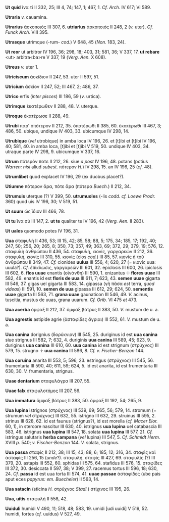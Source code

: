 **Ut quid** ἵνα τί II 332, 25; III 4, 74; 147, 1; 467, 1. *Cf. Arch.* IV
617; VI 589.

**Utraria** *v.* cauamina.

**Utrarius** ἀσκοποιός III 307, 6. **utriarius** ἀσκοποιός II 248, 2
(*v.* uter). *Cf. Funck Arch.* VIII 395.

**Utrasque** utrimque (-rum- *cod.*) V 648, 45 (*Non.* 183, 24).

**Ut reor** ut arbitror IV 196, 36; 298, 18; 403, 31; 581, 36; V 337,
17. **ut rebare** \<ut\> arbitra\<ba\>re V 337, 19 (*Verg. Aen.* X
608).

**Utreus** *v.* uter 1.

**Utriciscum** ἀσκίδιον II 247, 53. uter II 597, 51.

**Utricium** ἀσκίον II 247, 52; III 467, 2; 486, 37.

**Utrico** erfis (*inter pisces*) III 186, 59 (*v.* urtica).

**Utrimque** ἑκατέρωθεν II 288, 48. *V.* uterque.

**Utroque** ἑκατέρωσε II 288, 49.

**Utrubi** παρ' ὁπότερον II 212, 35. ὁποτέρωθι II 385, 60. ἑκατέρωθι III
467, 3; 486, 50. ubique, undique IV 403, 33. ubicumque IV 298, 14.

**Utrubique** (*vel* utrobique) in amba loca IV 196, 26. et [t]ibi et
[t]ibi IV 196, 40; 581, 40. in amba loca, [t]ibi et [t]ibi V 519,
50. undique IV 403, 34. utraque parte IV 298, 9. ubicumque V 337, 16.

**Utrum** πότερόν ποτε II 212, 26. siue *a post* IV 196, 48. potans
(potius *Warren: nisi* aliud *subest.* πότερον *H.*) IV 298, 15. an IV
196, 25 (*cf.* 48).

**Utrumlibet** quod explacet IV 196, 29 (ex duobus placet?).

**Utiumne** πότερον ἄρα, πότε ἄρα (πότερα *Buech.*) II 212, 34.

**Utrumuis** uterque (?) V 399, 50. **utrumuoles** (-lis *codd. cf.
Loewe Prodr.* 360) quod uis IV 196, 30; V 519, 51.

**Ut suum** ὡς ἴδιον III 466, 78.

**Ut tu** ἵνα σύ III 147, 2. **ut te** qualiter te IV 196, 42 (*Verg.*
*Aen.* II 283).

**Ut uales** quomodo potes IV 196, 31.

**Uua** σταφυλή II 436, 53; III 15, 42; 85, 58; 88, 5; 175, 34; 185, 17;
192, 40; 247, 50; 256, 20; 265, 8; 350, 73; 357, 49; 363, 69; 372, 29;
379, 19; 576, 12. σταφυλὴ ἀνθρώπου II 436, 54. σταφυλή, κιονίς,
γαργαρεών II 212, 36. σταφυλή, κιονίς III 310, 55. κιονίς (cios *cod.*)
III 85, 57. κιονὶς ἡ τοῦ ἀνθρώπου II 349, 47. *Cf.* cionides **uulua**
III 556, 4; 620, 27 (= κιονίς uua: uuula?). *Cf.* ἐπίκλωσις, γαργαρεών
III 601, 32. epiclosis III 600, 26. ipiclosis III 602, 6. **flos uuae**
enantis (οἰνάνθη) III 590, 1. enizantus ·i· **flores uuae** III 582, 49.
enantis id est **floris de uua** III 611, 7; 623, 43. **semen uuae**
gigarta III 546, 37. gigas uel gigarta III 583, 14. gipassa (γῆ πᾶσα
*est* terra, *quod videas*) III 591, 10. **semen de uua** gipassa III
612, 29; 624, 50. **sementis uuae** gigarta III 563, 71. **grana uuae**
gaunaticon III 546, 49. *V.* acinus, tuscitia, mustus de uuas, grana
uuarum. *Cf. Orib.* VI 475 *et* 473.

**Uua acerba** ὄμφαξ II 212, 37. ὄμφαξ βότρυς II 383, 50. *V.* mustum de
u. a.

**Uua agrestis** astipide agrie (ἀσταφίδες ἄγριαι) III 552, 61. *V.*
mustum de u. a.

**Uua canina** dorignius (δορύκνιον) III 545, 25. duriginus id est **uua
canina** siue strignus III 582, 7; 632, 4. duriginis **uua canina** III
589, 45; 623, 9. duriginus **uua canina** III 610, 60. **uua canina** id
est strignum (στρύχνος) III 579, 15. strugno ·i· **uua canina** III 586,
8. *Cf. v. Fischer-Benzon* 144.

**Uua coruina** anarita III 553, 5; 596, 23. estringus (στρύχνος) III
545, 56. frumentaria III 590, 40; 611, 59; 624, 5. id est anarita, id
est frumentaria III 630, 30. *V.* frumentaria, strignus.

**Uuae dentarium** σταφυλάγρα III 207, 55.

**Uuae falx** σταφυλοτόμος III 207, 56.

**Uua immatura** ὄμφαξ βότρυς II 383, 50. ὄμφαξ III 192, 54; 265, 9.

**Uua lupina** istrignos (στρύχνος) III 539, 69; 565, 56; 579, 14.
stromum (= strumum *vel* στρύχνος) III 632, 55. istrigno III 632, 29.
struinus III 595, 2. strinus III 628, 62. id est faunus (strignus?), id
est morella (*cf. Macer Elor.* 60, 1), in stercore nascitur III 630, 40.
istrignus **uua lupina** uel catabascia III 583, 46. istrignus **uua
lupina** III 547, 18. solata **uua lupina** III 577, 21. *Cf.* istringus
salutaris **herba campana** (*vel* lupina) III 547, 5. *Cf. Schmidt
Herm.* XVIII *p.* 540; *v. Fischer-Benzon* 144. *V.* solata, strignus.

**Uua passa** σταφίς II 212, 38; III 15, 43; 88, 6; 185, 12; 316, 34.
σταφὶς καὶ ἀσταφίς III 256, 15 (*unde*?). σταφυλή, σταφίς III 427, 69.
σταφυλίς (?) III 379, 20. astapis III 552, 60. sphidas III 575, 64.
stafidus III 576, 15. σταφίδες III 372, 30. desiccata II 597, 38; V 399,
27. racemus tortus III 596, 18; 630, 24. *Cf.* **passa** id est uua
torta III 574, 41. **uuae passae** ἀσταφίδες (ube pais aput eces
*papyrus: em. Buecheler*) II 563, 14.

**Uua satacin** (sticina *H.* στρύχνος *Stadl.*) στίχινος III 195, 26.

**Uua, uitis** σταφυλή II 558, 42.

**Uuiduli** humidi V 490, 11; 518, 48; 583, 19. umidi [udi uuidi] V
519, 52. humidi, fortes (*cf.* uuidus) V 527, 49.
